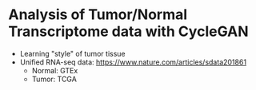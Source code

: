 # Analysis of Tumor/Normal Transcriptome data with CycleGAN
- Learning "style" of tumor tissue
- Unified RNA-seq data: https://www.nature.com/articles/sdata201861
	- Normal: GTEx
	- Tumor: TCGA 
